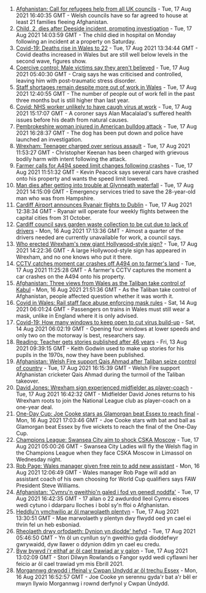 1. [Afghanistan: Call for refugees help from all UK councils](https://www.bbc.co.uk/news/uk-wales-58246941) - Tue, 17 Aug 2021 16:40:35 GMT - Welsh councils have so far agreed to house at least 21 families fleeing Afghanistan.
2. [Child, 2, dies after Deeside incident, prompting investigation](https://www.bbc.co.uk/news/uk-wales-58246055) - Tue, 17 Aug 2021 14:03:59 GMT - The child died in hospital on Monday following an incident at a property on Saturday.
3. [Covid-19: Deaths rise in Wales to 22](https://www.bbc.co.uk/news/uk-wales-58244250) - Tue, 17 Aug 2021 13:34:44 GMT - Covid deaths increased in Wales but are still well below levels in the second wave, figures show.
4. [Coercive control: Male victims say they aren't believed](https://www.bbc.co.uk/news/uk-wales-58233300) - Tue, 17 Aug 2021 05:40:30 GMT - Craig says he was criticised and controlled, leaving him with post-traumatic stress disorder.
5. [Staff shortages remain despite more out of work in Wales](https://www.bbc.co.uk/news/uk-wales-58241503) - Tue, 17 Aug 2021 12:40:55 GMT - The number of people out of work fell in the past three months but is still higher than last year.
6. [Covid: NHS worker unlikely to have caugh virus at work](https://www.bbc.co.uk/news/uk-wales-58241511) - Tue, 17 Aug 2021 15:17:07 GMT - A coroner says Alan Macalalad's suffered health issues before his death from natural causes.
7. [Pembrokeshire woman injured in American bulldog attack](https://www.bbc.co.uk/news/uk-wales-58248554) - Tue, 17 Aug 2021 16:28:37 GMT - The dog has been put down and police have launched an investigation.
8. [Wrexham: Teenager charged over serious assault](https://www.bbc.co.uk/news/uk-wales-58241025) - Tue, 17 Aug 2021 11:53:27 GMT - Christopher Keenan has been charged with grievous bodily harm with intent following the attack.
9. [Farmer calls for A494 speed limit changes following crashes](https://www.bbc.co.uk/news/uk-wales-58235362) - Tue, 17 Aug 2021 11:51:32 GMT - Kevin Peacock says several cars have crashed onto his property and wants the speed limit lowered.
10. [Man dies after getting into trouble at Glynneath waterfall](https://www.bbc.co.uk/news/uk-wales-58241512) - Tue, 17 Aug 2021 14:15:09 GMT - Emergency services tried to save the 28-year-old man who was from Hampshire.
11. [Cardiff Airport announces Ryanair flights to Dublin](https://www.bbc.co.uk/news/uk-wales-58246062) - Tue, 17 Aug 2021 12:38:34 GMT - Ryanair will operate four weekly flights between the capital cities from 31 October.
12. [Cardiff council says garden waste collection to be cut due to lack of drivers](https://www.bbc.co.uk/news/uk-wales-58235359) - Mon, 16 Aug 2021 17:13:36 GMT - Almost a quarter of the drivers needed are currently unavailable for work, a council says.
13. [Who erected Wrexham's new giant Hollywood-style sign?](https://www.bbc.co.uk/news/uk-wales-58248494) - Tue, 17 Aug 2021 14:22:36 GMT - A large Hollywood-style sign has appeared in Wrexham, and no one knows who put it there.
14. [CCTV catches moment car crashes off A494 on to farmer's land](https://www.bbc.co.uk/news/uk-wales-58243619) - Tue, 17 Aug 2021 11:25:28 GMT - A farmer's CCTV captures the moment a car crashes on the A494 onto his property.
15. [Afghanistan: Three views from Wales as the Taliban take control of Kabul](https://www.bbc.co.uk/news/uk-wales-58238554) - Mon, 16 Aug 2021 21:51:36 GMT - As the Taliban take control of Afghanistan, people affected question whether it was worth it.
16. [Covid in Wales: Rail staff face abuse enforcing mask rules](https://www.bbc.co.uk/news/uk-wales-58205655) - Sat, 14 Aug 2021 06:01:24 GMT - Passengers on trains in Wales must still wear a mask, unlike in England where it is only advised.
17. [Covid-19: How many windows to keep open to cut virus build-up](https://www.bbc.co.uk/news/uk-wales-58204733) - Sat, 14 Aug 2021 06:02:19 GMT - Opening four windows at lower speeds and only two on the motorway is best, researchers say.
18. [Reading: Teacher gets stories published after 46 years](https://www.bbc.co.uk/news/uk-wales-58189969) - Fri, 13 Aug 2021 09:39:15 GMT - Keith Godwin used to make up stories for his pupils in the 1970s, now they have been published.
19. [Afghanistan: Welsh Fire support Qais Ahmad after Taliban seize control of country](https://www.bbc.co.uk/sport/cricket/58249387) - Tue, 17 Aug 2021 16:15:39 GMT - Welsh Fire support Afghanistan cricketer Qais Ahmad during the turmoil of the Taliban takeover.
20. [David Jones: Wrexham sign experienced midfielder as player-coach](https://www.bbc.co.uk/sport/football/58249390) - Tue, 17 Aug 2021 16:42:32 GMT - Midfielder David Jones returns to his Wrexham roots to join the National League club as player-coach on a one-year deal.
21. [One-Day Cup: Joe Cooke stars as Glamorgan beat Essex to reach final](https://www.bbc.co.uk/sport/cricket/58230489) - Mon, 16 Aug 2021 17:03:46 GMT - Joe Cooke stars with bat and ball as Glamorgan beat Essex by five wickets to reach the final of the One-Day Cup.
22. [Champions League: Swansea City aim to shock CSKA Moscow](https://www.bbc.co.uk/sport/football/58236559) - Tue, 17 Aug 2021 05:00:26 GMT - Swansea City Ladies will fly the Welsh flag in the Champions League when they face CSKA Moscow in Limassol on Wednesday night.
23. [Rob Page: Wales manager given free rein to add new assistant](https://www.bbc.co.uk/sport/football/58230499) - Mon, 16 Aug 2021 12:06:49 GMT - Wales manager Rob Page will add an assistant coach of his own choosing for World Cup qualifiers says FAW President Steve Williams.
24. [Afghanistan: 'Cymru'n gweithio'n galed i fod yn genedl noddfa'](https://www.bbc.co.uk/newyddion/58236934) - Tue, 17 Aug 2021 16:42:35 GMT - 17 allan o 22 awdurdod lleol Cymru eisoes wedi cytuno i ddarparu lloches i bobl sy'n ffoi o Afghanistan.
25. [Heddlu'n ymchwilio ar ôl marwolaeth plentyn](https://www.bbc.co.uk/newyddion/58236939) - Tue, 17 Aug 2021 13:30:51 GMT - Mae marwolaeth y plentyn dwy flwydd oed yn cael ei thrin fel un heb esboniad.
26. [Rheolaeth drwy orfodaeth: Dynion yn diodde' hefyd](https://www.bbc.co.uk/newyddion/58236852) - Tue, 17 Aug 2021 05:46:50 GMT - Yn ôl un cynllun sy'n gweithio gyda dioddefwyr gwrywaidd, dyw llawer o ddynion ddim yn cael eu credu.
27. [Byw bywyd i'r eithaf ar ôl cael trawiad ar y galon](https://www.bbc.co.uk/newyddion/58246235) - Tue, 17 Aug 2021 13:02:09 GMT - Stori Dilwyn Rowlands o Fangor sydd wedi cyflawni her feicio ar ôl cael trawiad ym mis Ebrill 2021.
28. [Morgannwg drwodd i ffeinal y Cwpan Undydd ar ôl trechu Essex](https://www.bbc.co.uk/newyddion/58233591) - Mon, 16 Aug 2021 16:52:57 GMT - Joe Cooke yn serennu gyda'r bat a'r bêl er mwyn llywio Morgannwg i rownd derfynol y Cwpan Undydd.
